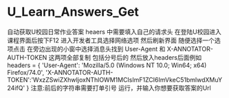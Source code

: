 # U_Learn_Answers_Get
自动获取U校园日常作业答案
heaers 中需要填入自己的请求头 
在登陆U校园进入课程界面后按下F12 进入开发者工具选择网络选项 然后刷新界面
随便选择一个选项点击 在旁边出现的小窗中选择消息头找到 User-Agent 和 X-ANNOTATOR-AUTH-TOKEN 这两项全部复制 包括分号后的
然后放入headers后面例如
headers = {
    'User-Agent': 'Mozilla/5.0 (Windows NT 10.0; Win64; x64) Firefox/74.0',
    'X-ANNOTATOR-AUTH-TOKEN':'WxzZSwiZXhwIjoxNThlOWM1MCIsImF1ZCI6ImVkeC51bmlwdXMuY24ifQ'
}
注意:前后的字符串需要打单引号
运行，并输入你想要获取答案的Url
